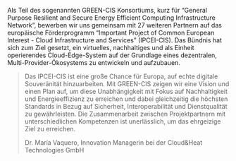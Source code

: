 Als Teil des sogenannten GREEN-CIS Konsortiums, kurz für “General Purpose Resilient and Secure Energy Efficient Computing Infrastructure Network”, bewerben wir uns gemeinsam mit 27 weiteren Partnern auf das europäische Förderprogramm “Important Project of Common European Interest - Cloud Infrastructure and Services” (IPCEI-CIS).
Das Bündnis hat sich zum Ziel gesetzt, ein virtuelles, nachhaltiges und als Einheit operierendes Cloud-Edge-System auf der Grundlage eines dezentralen, Multi-Provider-Ökosystems zu entwickeln und aufzubauen.

<blockquote class="blockquote mb-3">
	<p>Das IPCEI-CIS ist eine große Chance für Europa, auf echte digitale Souveränität hinzuarbeiten. Mit GREEN-CIS zeigen wir eine Vision und einen Plan auf, um diese Unabhängigkeit mit Fokus auf Nachhaltigkeit und Energieeffizienz zu erreichen und dabei gleichzeitig die höchsten Standards in Bezug auf Sicherheit, Interoperabilität und Dienstqualität zu gewährleisten. Die Zusammenarbeit zwischen Projektpartnern mit unterschiedlichen Kompetenzen ist unerlässlich, um das ehrgeizige Ziel zu erreichen.</p>
	<footer class="blockquote-footer">Dr. María Vaquero, Innovation Managerin bei der Cloud&Heat Technologies GmbH</footer>
</blockquote>
